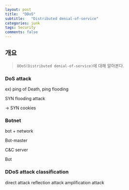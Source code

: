 ```yaml
---
layout: post
title:  "DDoS"
subtitle:   "Distributed denial-of-service"
categories: junk 
tags: Security
comments: false
---
```


## 개요
> `DDoS(Distributed denial-of-service)`에 대해 알아본다.

### DoS attack

ex) ping of Death, ping flooding

SYN flooding attack

-> SYN cookies

### Botnet

bot + network

Bot-master

C&C server

Bot

### DDoS attack classification

direct attack
reflection attack
amplification attack